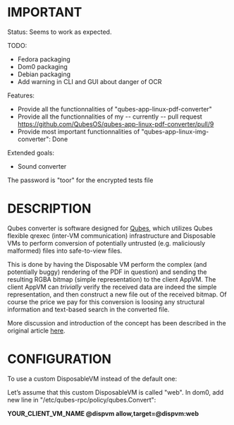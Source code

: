 IMPORTANT
==========
Status: Seems to work as expected.

TODO:
- Fedora packaging
- Dom0 packaging 
- Debian packaging 
- Add warning in CLI and GUI about danger of OCR

Features: 
- Provide all the functionnalities of "qubes-app-linux-pdf-converter"
- Provide all the functionnalities of my -- currently -- pull request
  https://github.com/QubesOS/qubes-app-linux-pdf-converter/pull/9
- Provide most important functionnalities of "qubes-app-linux-img-converter":
  Done

Extended goals:
- Sound converter 

The password is "toor" for the encrypted tests file

DESCRIPTION
==============
Qubes converter is software designed for [Qubes](https://qubes-os.org), which utilizes Qubes flexible qrexec
(inter-VM communication) infrastructure and Disposable VMs to perform conversion
of potentially untrusted (e.g. maliciously malformed) files into
safe-to-view files.

This is done by having the Disposable VM perform the complex (and potentially
buggy) rendering of the PDF in question) and sending the resulting RGBA bitmap
(simple representation) to the client AppVM. The client AppVM can _trivially_
verify the received data are indeed the simple representation, and then
construct a new file out of the received bitmap. Of course the price we pay for
this conversion is loosing any structural information and text-based search in
the converted file.

More discussion and introduction of the concept has been described in the original article [here](https://blog.invisiblethings.org/2013/02/21/converting-untrusted-pdfs-into-trusted.html).

CONFIGURATION
===============
To use a custom DisposableVM instead of the default one:

Let’s assume that this custom DisposableVM is called "web".
In dom0, add new line in "/etc/qubes-rpc/policy/qubes.Convert":

**YOUR_CLIENT_VM_NAME @dispvm allow,target=@dispvm:web**
